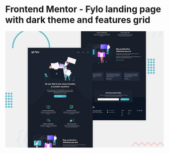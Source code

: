 # Frontend Mentor - Fylo landing page with dark theme and features grid

![Design preview for the Fylo landing page with dark theme and features grid challenge](./design/desktop-preview.jpg)



